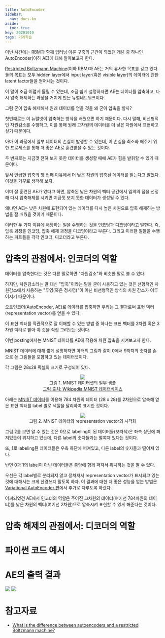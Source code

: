 ```yaml
---
title: AutoEncoder
sidebar:
  nav: docs-ko
aside:
  toc: true
key: 20201010
tags: 기계학습
---
```


이번 시간에는 RBM과 함께 딥러닝 이론 구축의 근간이 되었던 개념 중 하나인 AutoEncoder(이하 AE)에 대해 알아보고자 한다.

[Restricted Boltzmann Machine](https://angeloyeo.github.io/2020/10/02/RBM.html)(이하 RBM)과 AE는 거의 유사한 목표를 갖고 있다. 둘의 목표는 모두 hidden layer에서 input layer(혹은 visible layer)의 데이터에 관한 latent factor들을 얻어내는 것이다.

이 말이 조금 어렵게 들릴 수 있는데, 조금 쉽게 설명하자면 AE는 데이터를 압축하고, 다시 압축 해제하는 과정을 거치게 만든 뉴럴네트워크이다.

그럼 굳이 압축 해제해서 원래 데이터를 얻을 것을 왜 굳이 압축을 할까?

첫번째로는 이 뉴럴넷이 압축하는 방식을 배웠으면 하기 때문이다. 다시 말해, 비선형적인 차원감소를 수행하고, 이를 통해 원래 고차원의 데이터를 더 낮은 차원에서 표현하고 싶기 때문이다.

아마 이 과정에서 일부 데이터의 손실이 발생할 수 있는데, 이 손실을 최소화 해주기 위한 프로세스를 통해 더 좋은 AE로 훈련받을 수 있는 것이다.

두 번째로는 지금껏 전혀 보지 못한 데이터를 생성할 때에 AE가 힘을 발휘할 수 있기 때문이다.

앞서 언급한 압축의 첫 번째 이유에서 더 낮은 차원의 압축된 데이터를 얻는다고 말했다. 이것을 거꾸로 생각해 보자. 

이미 잘 훈련된 AE가 있다고 하면, 압축된 낮은 차원의 벡터 공간에서 임의의 점을 선정해 다시 압축해제를 시키면 지금껏 보지 못한 데이터가 생성될 수 있다.

왜냐면 AE는 낮은 차원에 표현되어 있는 데이터를 다시 높은 차원으로 압축 해제하는 방법을 잘 배웠을 것이기 때문이다.

이러한 두 가지 이유에 해당하는 일을 수행하는 것을 인코딩과 디코딩이라고 말한다. 즉, 압축 과정을 인코딩, 압축 해제 과정을 디코딩이라고 부른다. 그리고 이러한 일들을 수행하는 파트들을 각각 인코더, 디코더라고 부른다.

[//]:# (AE의 구조 그림 넣을 것)

# 압축의 관점에서: 인코더의 역할

데이터를 압축한다는 것은 다른 말로하면 "차원감소"와 비슷한 말로 볼 수 있다.

하지만, 차원감소라는 말 대신 "압축"이라는 말을 굳이 사용하고 있는 것은 선형적인 차원감소에서 사용하는 "투영(혹은 정사영)"이 아닌 비선형적인 방식의 차원 감소가 이루어지기 때문이다.

오토인코더(AutoEncoder, AE)로 데이터를 압축하면 우리는 그 결과로써 표현 벡터(representation vector)를 얻을 수 있다.

이 표현 벡터를 직관적으로 잘 이해할 수 있는 방법 중 하나는 표현 벡터를 2차원 혹은 3차원 벡터로 받아 이 것을 직접 그려보는 것이다.

이번 posting에서는 MNIST 데이터를 AE에 적용해 차원 압축을 시켜보고자 한다.

MNIST 데이터에 대해 짧게 설명하자면 아래의 그림과 같이 0에서 9까지의 숫자를 손으로 쓴 그림들을 포함하고 있는 데이터셋이다.

각 그림은 28x28 픽셀의 크기로 구성되어 있다.

<p align = "center">
  <img src = "https://raw.githubusercontent.com/angeloyeo/angeloyeo.github.io/master/pics/2020-10-10-autoencoder/pic1.png">
  <br>
  그림 1. MNIST 데이터셋의 일부 샘플
  <br>
  <a href = "https://ko.wikipedia.org/wiki/MNIST_%EB%8D%B0%EC%9D%B4%ED%84%B0%EB%B2%A0%EC%9D%B4%EC%8A%A4"> 그림 출처: Wikipedia MNIST 데이터베이스</a>
</p>

아래는 [MNIST 데이터](https://tensorflowkorea.gitbooks.io/tensorflow-kr/content/g3doc/tutorials/mnist/beginners/)를 이용해 784 차원의 데이터 (28 x 28)를 2차원으로 압축해 얻은 표현 벡터를 label 별로 색깔을 달리하여 표시한 것이다.

<p align ="center">
  <img src = "https://raw.githubusercontent.com/angeloyeo/angeloyeo.github.io/master/pics/2020-10-10-autoencoder/pic2.png">
  <br>
  그림 2. MNIST 데이터의 representation vector의 시각화
</p>

그림 2를 보면 알 수 있는 것은 0으로 labeling이 된 데이터들(보라색)은 좌측 상단에 퍼져있듯이 위치하고 있는데, 다른 label의 숫자들과는 떨여져 있다는 것이다.

또, 1로 labeling된 데이터들은 우측 하단에 퍼져있고, 다른 label의 숫자들과 떨어져 있다.

반면 0과 1의 label이 아닌 데이터들은 중앙에 함께 퍼져서 위치하는 것을 알 수 있다.

우선은 각 label별로 분리되지 않고 뭉쳐져서 representation vector가 표시되고 있는 것에 대해서는 크게 신경쓰지 말도록 하자. 이 결과에 대한 더 좋은 성능을 얻는 방법은 [Variational AutoEncoder 편](https://angeloyeo.github.io/2020/10/11/VAE.html)에서 추가로 다루도록 하겠다.

어찌되었건 AE에서 인코더의 역할은 주어진 고차원의 데이터(여기선 784차원의 데이터)를 낮은 차원의 벡터(여기선 2차원)으로 압축시켜 표현할 수 있게 해준다는 것이다.

# 압축 해제의 관점에서: 디코더의 역할

# 파이썬 코드 예시

# AE의 출력 결과

<img src = "https://qph.fs.quoracdn.net/main-qimg-5fb85839f91f99cdfa19b80c252c0fc2">

<img src = "https://qph.fs.quoracdn.net/main-qimg-cbead8949d99b15d099ca073b1206a45">

# 참고자료

* [What is the difference between autoencoders and a restricted Boltzmann machine?](https://www.quora.com/What-is-the-difference-between-autoencoders-and-a-restricted-Boltzmann-machine)